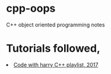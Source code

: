 # cpp-oops
C++ object oriented programming notes

# Tutorials followed,
<li><a href="https://youtube.com/playlist?list=PLu0W_9lII9agpFUAlPFe_VNSlXW5uE0YL&feature=shared">Code with harry C++ playlist, 2017</a></li>

